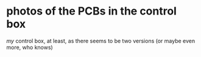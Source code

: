 # photos of the PCBs in the control box

*my* control box, at least, as there seems to be two versions (or maybe even more, who knows)
